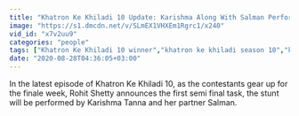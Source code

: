 ```yaml
---
title: "Khatron Ke Khiladi 10 Update: Karishma Along With Salman Perform Her First Semi Final Task"
image: "https://s1.dmcdn.net/v/SLmEX1VHXEm1Rgrc1/x240"
vid_id: "x7v2uu9"
categories: "people"
tags: ["Khatron Ke Khiladi 10 winner","khatron ke khiladi season 10","khatron ke khiladi contestants 2020"]
date: "2020-08-28T04:36:05+03:00"
---
```

In the latest episode of Khatron Ke Khiladi 10, as the contestants gear up for the finale week, Rohit Shetty announces the first semi final task, the stunt will be performed by Karishma Tanna and her partner Salman.
